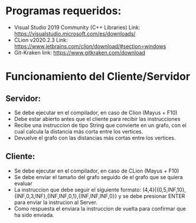 # Programas requeridos:
* Visual Studio 2019 Community (C++ Libraries)
Link:
https://visualstudio.microsoft.com/es/downloads/
* CLion v2020.2.3
Link:
https://www.jetbrains.com/clion/download/#section=windows
* Git-Kraken 
link:
https://www.gitkraken.com/download

# Funcionamiento del Cliente/Servidor
## Servidor:
* Se debe ejecutar en el compilador, en caso de Clion (Mayus + F10)
* Debe estar abierto antes que el cliente para recibir las instrucciones
* Recibe una instruccion de tipo String que convierte en un grafo, con el cual calcula la distancia más corta entre los vertices.
* Devuelve el grafo con las distancias más cortas entre los vertices.
## Cliente:
* Se debe ejecutar en el compilador, en caso de CLion (Mayus + F10)
* Se debe enviar el tamaño del grafo seguido de el grafo que se quiera evaluar
* La instruccion que debe seguir el siguiente formato: (4,4){{0,5,INF,10},{INF,0,3,INF},{INF,INF,0,1},{INF,INF,INF,0}} y se debe presionar ENTER para enviar la instrucion al Server.
* Como respuesta el enviara la instruccion de vuelta para confirmar que ha sido enviada.
